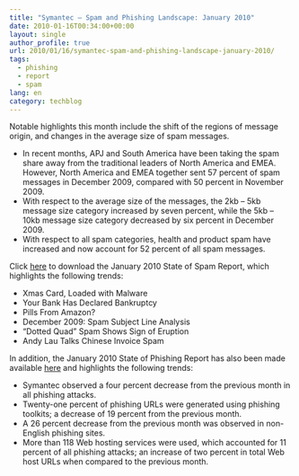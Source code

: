 ```yaml
---
title: "Symantec – Spam and Phishing Landscape: January 2010"
date: 2010-01-16T00:34:00+00:00
layout: single
author_profile: true
url: 2010/01/16/symantec-spam-and-phishing-landscape-january-2010/
tags:
  - phishing
  - report
  - spam
lang: en
category: techblog
---
```

Notable highlights this month include the shift of the regions of message origin, and changes in the average size of spam messages.

  * In recent months, APJ and South America have been taking the spam share away from the traditional leaders of North America and EMEA. However, North America and EMEA together sent 57 percent of spam messages in December 2009, compared with 50 percent in November 2009.
  * With respect to the average size of the messages, the 2kb – 5kb message size category increased by seven percent, while the 5kb – 10kb message size category decreased by six percent in December 2009.
  * With respect to all spam categories, health and product spam have increased and now account for 52 percent of all spam messages.

Click [here](http://eval.symantec.com/mktginfo/enterprise/other_resources/b-state_of_spam_report_01-2010.en-us.pdf) to download the January 2010 State of Spam Report, which highlights the following trends:

  * Xmas Card, Loaded with Malware
  * Your Bank Has Declared Bankruptcy
  * Pills From Amazon?
  * December 2009: Spam Subject Line Analysis
  * “Dotted Quad” Spam Shows Sign of Eruption
  * Andy Lau Talks Chinese Invoice Spam 

In addition, the January 2010 State of Phishing Report has also been made available [here](http://eval.symantec.com/mktginfo/enterprise/other_resources/b-state_of_phishing_report_01-2010.en-us.pdf) and highlights the following trends:

  * Symantec observed a four percent decrease from the previous month in all phishing attacks.
  * Twenty-one percent of phishing URLs were generated using phishing toolkits; a decrease of 19 percent from the previous month.
  * A 26 percent decrease from the previous month was observed in non-English phishing sites.
  * More than 118 Web hosting services were used, which accounted for 11 percent of all phishing attacks; an increase of two percent in total Web host URLs when compared to the previous month.